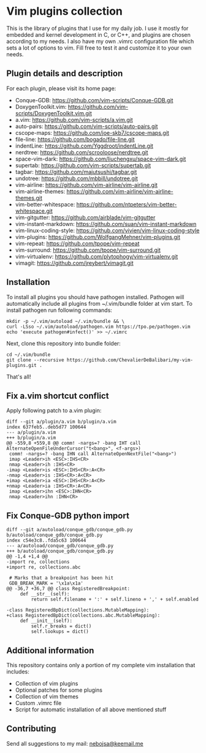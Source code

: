 # Vim plugins collection

This is the library of plugins that I use for my daily job. I use it mostly for embedded and kernel
development in C, or C++,  and plugins are chosen according to my needs. I also have my own .vimrc
configuration file which sets a lot of options to vim. Fill free to test it and customize it to your
own needs.

## Plugin details and description

For each plugin, please visit its home page:

* Conque-GDB:               https://github.com/vim-scripts/Conque-GDB.git
* DoxygenToolkit.vim:       https://github.com/vim-scripts/DoxygenToolkit.vim.git
* a.vim:                    https://github.com/vim-scripts/a.vim.git
* auto-pairs:               https://github.com/vim-scripts/auto-pairs.git
* cscope-maps:              https://github.com/joe-skb7/cscope-maps.git
* file-line:                https://github.com/bogado/file-line.git
* indentLine:               https://github.com/Yggdroot/indentLine.git
* nerdtree:                 https://github.com/scrooloose/nerdtree.git
* space-vim-dark:           https://github.com/liuchengxu/space-vim-dark.git
* supertab:                 https://github.com/vim-scripts/supertab.git
* tagbar:                   https://github.com/majutsushi/tagbar.git
* undotree:                 https://github.com/mbbill/undotree.git
* vim-airline:              https://github.com/vim-airline/vim-airline.git
* vim-airline-themes:       https://github.com/vim-airline/vim-airline-themes.git
* vim-better-whitespace:    https://github.com/ntpeters/vim-better-whitespace.git
* vim-gitgutter:            https://github.com/airblade/vim-gitgutter
* vim-instant-markdown:     https://github.com/suan/vim-instant-markdown
* vim-linux-coding-style:   https://github.com/vivien/vim-linux-coding-style
* vim-plugins:              https://github.com/WolfgangMehner/vim-plugins.git
* vim-repeat:               https://github.com/tpope/vim-repeat
* vim-surround:             https://github.com/tpope/vim-surround.git
* vim-virtualenv:           https://github.com/plytophogy/vim-virtualenv.git
* vimagit:                  https://github.com/jreybert/vimagit.git

## Installation

To install all plugins you should have pathogen installed. Pathogen will
automatically include all plugins from ~/.vim/bundle folder at vim start.
To install pathogen run following commands:

```
mkdir -p ~/.vim/autoload ~/.vim/bundle && \
curl -LSso ~/.vim/autoload/pathogen.vim https://tpo.pe/pathogen.vim
echo 'execute pathogen#infect()' >> ~/.vimrc
```
Next, clone this repository into bundle folder:

```
cd ~/.vim/bundle
git clone --recursive https://github.com/ChevalierDeBalibari/my-vim-plugins.git .
```

That's all!

## Fix a.vim shortcut conflict

Apply following patch to a.vim plugin:

```
diff --git a/plugin/a.vim b/plugin/a.vim
index 637feb5..deb5d77 100644
--- a/plugin/a.vim
+++ b/plugin/a.vim
@@ -559,8 +559,8 @@ comm! -nargs=? -bang IHT call AlternateOpenFileUnderCursor("t<bang>", <f-args>)
 comm! -nargs=? -bang IHN call AlternateOpenNextFile("<bang>")
 imap <Leader>ih <ESC>:IHS<CR>
 nmap <Leader>ih :IHS<CR>
-imap <Leader>is <ESC>:IHS<CR>:A<CR>
-nmap <Leader>is :IHS<CR>:A<CR>
+imap <Leader>ia <ESC>:IHS<CR>:A<CR>
+nmap <Leader>ia :IHS<CR>:A<CR>
 imap <Leader>ihn <ESC>:IHN<CR>
 nmap <Leader>ihn :IHN<CR>

```
## Fix Conque-GDB python import

```
diff --git a/autoload/conque_gdb/conque_gdb.py b/autoload/conque_gdb/conque_gdb.py
index c54e3c8..fda5c63 100644
--- a/autoload/conque_gdb/conque_gdb.py
+++ b/autoload/conque_gdb/conque_gdb.py
@@ -1,4 +1,4 @@
-import re, collections
+import re, collections.abc
 
 # Marks that a breakpoint has been hit
 GDB_BREAK_MARK = '\x1a\x1a'
@@ -36,7 +36,7 @@ class RegisteredBreakpoint:
     def __str__(self):
         return self.filename + ':' + self.lineno + ',' + self.enabled
 
-class RegisteredBpDict(collections.MutableMapping):
+class RegisteredBpDict(collections.abc.MutableMapping):
     def __init__(self):
         self.r_breaks = dict()
         self.lookups = dict()

```

## Additional information

This repository contains only a portion of my complete vim installation that includes:

* Collection of vim plugins
* Optional patches for some plugins
* Collection of vim themes
* Custom .vimrc file
* Script for automatic installation of all above mentioned stuff

## Contributing
Send all suggestions to my mail: nebojsa@keemail.me

